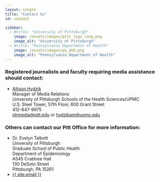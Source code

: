 ```yaml
---
layout: single
title: "Contact Us"
id: contact

sidebar:
  - #title: "University of Pittsburgh"
    image: /assets/images/pitt_logo_long.png
    image_alt: "University of Pittsburgh"
  - #title: "Pennsylvania Department of Health"
    image: /assets/images/pa_doh.png
    image_alt: "Pennsylvania Department of Health"
---
```


<h3>Registered journalists and faculty requiring media assistance should contact:</h3>
<ul>
  <li>
    <a href="https://publichealth.pitt.edu/home/directory/allison-hydzik">Allison Hydzik</a><br>
    Manager of Media Relations<br>
    University of Pittsburgh Schools of the Health Sciences/UPMC<br>
    U.S. Steel Tower, 57th Floor, 600 Grant Street<br>
    412-647-9975<br>
    <a class="u-email" href="mailto:phmedia@pitt.edu">phmedia@pitt.edu</a> or <a class="u-email" href="mailto:hydzikam@upmc.edu">hydzikam@upmc.edu</a><br>
	</li>
	</ul>
	
<h3>Others can contact our Pitt Office for more information:</h3>
<ul>
  <li>
    Dr. Evelyn Talbott<br>
    University of Pittsburgh<br>
    Graduate School of Public Health<br>
    Department of Epidemiology<br>
	A545 Crabtree Hall <br>
    130 DeSoto Street<br>
    Pittsburgh, PA 15261
  </li>
  <!--<li>412-648-5185</li>-->
  <!-- <li>Email: eot1@pitt.edu (Dr. Evelyn Talbott, DrPH, Primary Investigator)</li> -->
  <li><a class="u-email" href="mailto:{{ site.email }}">{{ site.email }}</a></li>
  <!--<li>Visit <a href="https://www.cdc.gov/als">Centers  for Disease Control and Prevention Website</a> to learn more about ALS</li>-->
</ul>